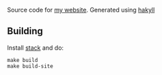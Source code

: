 Source code for [my website](http://deepak.jois.name). Generated using [hakyll](http://jaspervdj.be/hakyll/)

## Building

Install [stack](http://docs.haskellstack.org/en/stable/README/) and do:

```
make build
make build-site
```
